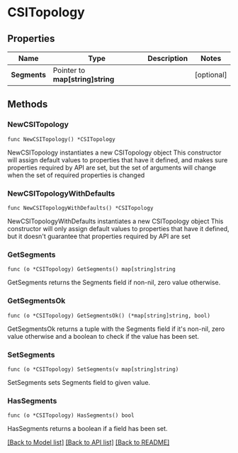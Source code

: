 # CSITopology

## Properties

Name | Type | Description | Notes
------------ | ------------- | ------------- | -------------
**Segments** | Pointer to **map[string]string** |  | [optional] 

## Methods

### NewCSITopology

`func NewCSITopology() *CSITopology`

NewCSITopology instantiates a new CSITopology object
This constructor will assign default values to properties that have it defined,
and makes sure properties required by API are set, but the set of arguments
will change when the set of required properties is changed

### NewCSITopologyWithDefaults

`func NewCSITopologyWithDefaults() *CSITopology`

NewCSITopologyWithDefaults instantiates a new CSITopology object
This constructor will only assign default values to properties that have it defined,
but it doesn't guarantee that properties required by API are set

### GetSegments

`func (o *CSITopology) GetSegments() map[string]string`

GetSegments returns the Segments field if non-nil, zero value otherwise.

### GetSegmentsOk

`func (o *CSITopology) GetSegmentsOk() (*map[string]string, bool)`

GetSegmentsOk returns a tuple with the Segments field if it's non-nil, zero value otherwise
and a boolean to check if the value has been set.

### SetSegments

`func (o *CSITopology) SetSegments(v map[string]string)`

SetSegments sets Segments field to given value.

### HasSegments

`func (o *CSITopology) HasSegments() bool`

HasSegments returns a boolean if a field has been set.


[[Back to Model list]](../README.md#documentation-for-models) [[Back to API list]](../README.md#documentation-for-api-endpoints) [[Back to README]](../README.md)


